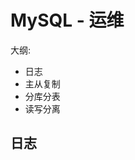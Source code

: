 <!--#region
@author 吴钦飞
@email wuqinfei@qq.com
@create date 2025-05-07 22:06:47
@modify date 2025-07-03 23:00:04
@desc [description]
#endregion-->

# MySQL - 运维

大纲: 

* 日志
* 主从复制
* 分库分表
* 读写分离

## 日志